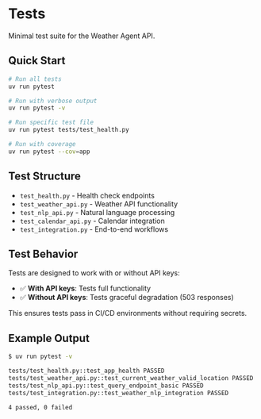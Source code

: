 # Tests

Minimal test suite for the Weather Agent API.

## Quick Start

```bash
# Run all tests
uv run pytest

# Run with verbose output
uv run pytest -v

# Run specific test file
uv run pytest tests/test_health.py

# Run with coverage
uv run pytest --cov=app
```

## Test Structure

- `test_health.py` - Health check endpoints
- `test_weather_api.py` - Weather API functionality  
- `test_nlp_api.py` - Natural language processing
- `test_calendar_api.py` - Calendar integration
- `test_integration.py` - End-to-end workflows

## Test Behavior

Tests are designed to work with or without API keys:
- ✅ **With API keys**: Tests full functionality
- ✅ **Without API keys**: Tests graceful degradation (503 responses)

This ensures tests pass in CI/CD environments without requiring secrets.

## Example Output

```bash
$ uv run pytest -v

tests/test_health.py::test_app_health PASSED
tests/test_weather_api.py::test_current_weather_valid_location PASSED
tests/test_nlp_api.py::test_query_endpoint_basic PASSED
tests/test_integration.py::test_weather_nlp_integration PASSED

4 passed, 0 failed
``` 